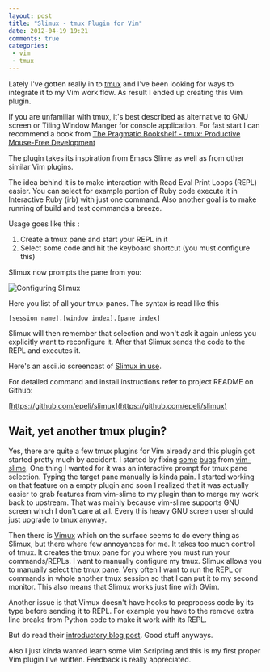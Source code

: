 ```yaml
---
layout: post
title: "Slimux - tmux Plugin for Vim"
date: 2012-04-19 19:21
comments: true
categories:
 - vim
 - tmux
---
```


Lately I've gotten really in to [tmux][] and I've been looking for ways to
integrate it to my Vim work flow. As result I ended up creating this Vim
plugin.

<!--more-->

If you are unfamiliar with tmux, it's best described as alternative to GNU
screen or Tiling Window Manger for console application. For fast start I can
recommend a book from [The Pragmatic Bookshelf - tmux: Productive Mouse-Free Development](http://pragprog.com/book/bhtmux/tmux)


The plugin takes its inspiration from Emacs Slime as well as from other similar
Vim plugins.

The idea behind it is to make interaction with Read Eval Print Loops (REPL)
easier. You can select for example portion of Ruby code execute it in
Interactive Ruby (irb) with just one command. Also another goal is to make
running of build and test commands a breeze.

Usage goes like this :

  1. Create a tmux pane and start your REPL in it
  2. Select some code and hit the keyboard shortcut (you must configure this)

Slimux now prompts the pane from you:

<img src="/images/slimux/configure.png" alt="Configuring Slimux" />

Here you list of all your tmux panes. The syntax is read like this

```
[session name].[window index].[pane index]
```

Slimux will then remember that selection and won't ask it again unless you
explicitly want to reconfigure it. After that Slimux sends the code to the REPL
and executes it.

Here's an ascii.io screencast of [Slimux in use](http://ascii.io/a/409).

For detailed command and install instructions refer to project README on
Github:

[https://github.com/epeli/slimux](https://github.com/epeli/slimux)


## Wait, yet another tmux plugin?

Yes, there are quite a few tmux plugins for Vim already and this plugin got
started pretty much by accident. I started by fixing
[some](https://github.com/jpalardy/vim-slime/pull/14)
[bugs](https://github.com/jpalardy/vim-slime/pull/13) from
[vim-slime](https://github.com/jpalardy/vim-slime/pull/14). One thing I wanted
for it was an interactive prompt for tmux pane selection. Typing the target
pane manually is kinda pain. I started working on that feature on a empty
plugin and soon I realized that it was actually easier to grab features from
vim-slime to my plugin than to merge my work back to upstream. That was mainly
because vim-slime supports GNU screen which I don't care at all. Every this
heavy GNU screen user should just upgrade to tmux anyway.

Then there is [Vimux][] which on the surface seems to do every thing as Slimux,
but there where few annoyances for me. It takes too much control of tmux. It
creates the tmux pane for you where you must run your commands/REPLs. I want to
manually configure my tmux. Slimux allows you to manually select the tmux pane.
Very often I want to run the REPL or commands in whole another tmux
session so that I can put it to my second monitor. This also means that Slimux
works just fine with GVim.

Another issue is that Vimux doesn't have hooks to preprocess code by its type
before sending it to REPL. For example you have to the remove extra line breaks
from Python code to make it work with its REPL.

But do read their [introductory blog post](https://www.braintreepayments.com/braintrust/vimux-simple-vim-and-tmux-integration). Good stuff anyways.

Also I just kinda wanted learn some Vim Scripting and this is my first proper
Vim plugin I've written. Feedback is really appreciated.


[tmux]: http://tmux.sourceforge.net/
[Vimux]: https://github.com/benmills/vimux

